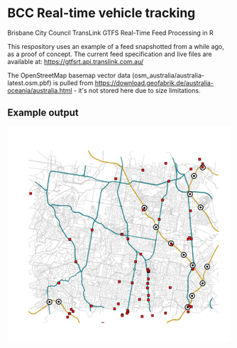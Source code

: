 # BCC Real-time vehicle tracking
Brisbane City Council TransLink GTFS Real-Time Feed Processing in R

This respository uses an example of a feed snapshotted from a while ago, as a proof of concept.
The current feed specification and live files are available at: https://gtfsrt.api.translink.com.au/

The OpenStreetMap basemap vector data (osm_australia/australia-latest.osm.pbf) is pulled from https://download.geofabrik.de/australia-oceania/australia.html - it's not stored here due to size limitations.

## Example output

<img src="transit_result.png"  />

